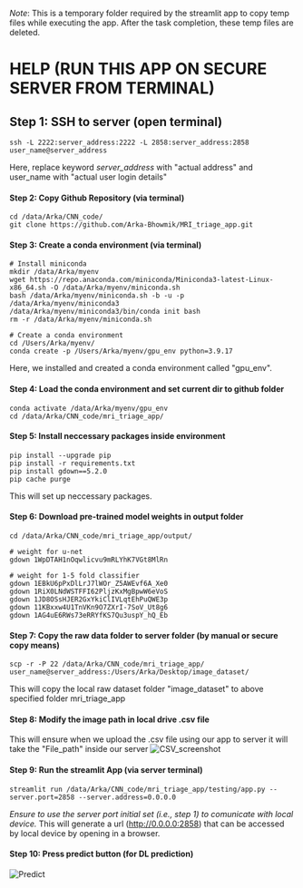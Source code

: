 *Note*: This is a temporary folder required by the streamlit app to copy temp files while executing the app. After the task completion, these temp files are deleted.


# HELP (RUN THIS APP ON SECURE SERVER FROM TERMINAL)

## Step 1: SSH to server (open terminal)
```
ssh -L 2222:server_address:2222 -L 2858:server_address:2858 user_name@server_address
```
Here, replace keyword *server_address* with "actual address" and user_name with "actual user login details"

#### Step 2: Copy Github Repository (via terminal)
```
cd /data/Arka/CNN_code/
git clone https://github.com/Arka-Bhowmik/MRI_triage_app.git
```
#### Step 3: Create a conda environment (via terminal) 
```
# Install miniconda
mkdir /data/Arka/myenv
wget https://repo.anaconda.com/miniconda/Miniconda3-latest-Linux-x86_64.sh -O /data/Arka/myenv/miniconda.sh
bash /data/Arka/myenv/miniconda.sh -b -u -p /data/Arka/myenv/miniconda3
/data/Arka/myenv/miniconda3/bin/conda init bash
rm -r /data/Arka/myenv/miniconda.sh

# Create a conda environment
cd /Users/Arka/myenv/
conda create -p /Users/Arka/myenv/gpu_env python=3.9.17
```
Here, we installed and created a conda environment called "gpu_env".

#### Step 4: Load the conda environment and set current dir to github folder 
```
conda activate /data/Arka/myenv/gpu_env
cd /data/Arka/CNN_code/mri_triage_app/
```

#### Step 5: Install neccessary packages inside environment 
```
pip install --upgrade pip
pip install -r requirements.txt
pip install gdown==5.2.0
pip cache purge
```
This will set up neccessary packages.

#### Step 6: Download pre-trained model weights in output folder 
```
cd /data/Arka/CNN_code/mri_triage_app/output/

# weight for u-net
gdown 1WpDTAH1nOqwlicvu9mRLYhK7VGt8MlRn

# weight for 1-5 fold classifier
gdown 1EBkU6pPxDlLrJ7lWOr_Z5AWEvf6A_Xe0
gdown 1RiX0LNdWSTFFI62PljzKxMgBpwW6eVoS
gdown 1JD8OSsHJER2GxYkiClIVLqtEhPuQWE3p
gdown 11KBxxw4U1TnVKn9O7ZXrI-7SoV_Ut8g6
gdown 1AG4uE6RWs73eRRYfKS7Qu3uspY_hQ_Eb
```
#### Step 7: Copy the raw data folder to server folder (by manual or secure copy means)
```
scp -r -P 22 /data/Arka/CNN_code/mri_triage_app/ user_name@server_address:/Users/Arka/Desktop/image_dataset/
```
This will copy the local raw dataset folder "image_dataset" to above specified folder mri_triage_app

#### Step 8: Modify the image path in local drive .csv file
This will ensure when we upload the .csv file using our app to server it will take the "File_path" inside our server
![CSV_screenshot](https://github.com/Arka-Bhowmik/MRI_triage_app/assets/56223140/5f8c7392-5cb5-4e8b-8efb-188beb749cb1)

#### Step 9: Run the streamlit App (via server terminal)
```
streamlit run /data/Arka/CNN_code/mri_triage_app/testing/app.py --server.port=2858 --server.address=0.0.0.0
```
*Ensure to use the server port initial set (i.e., step 1) to comunicate with local device.* This will generate a url (http://0.0.0.0:2858) that can be accessed by local device by opening in a browser.

#### Step 10: Press predict button (for DL prediction)
![Predict](https://github.com/Arka-Bhowmik/MRI_triage_app/assets/56223140/c32a0841-6f29-4f20-97aa-86c0e64c3a16)




